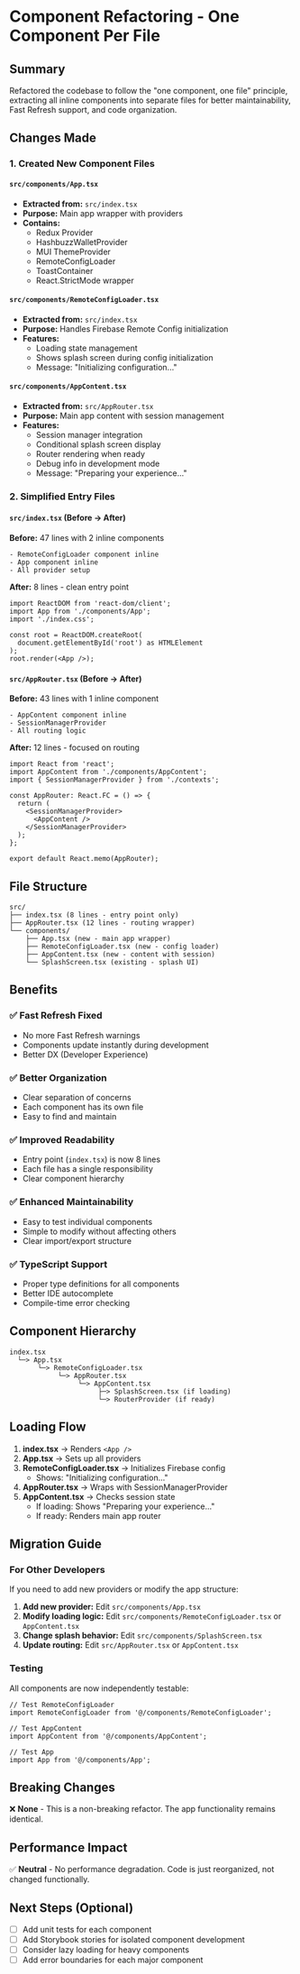 # Component Refactoring - One Component Per File

## Summary

Refactored the codebase to follow the "one component, one file" principle, extracting all inline components into separate files for better maintainability, Fast Refresh support, and code organization.

## Changes Made

### 1. Created New Component Files

#### `src/components/App.tsx`

- **Extracted from:** `src/index.tsx`
- **Purpose:** Main app wrapper with providers
- **Contains:**
  - Redux Provider
  - HashbuzzWalletProvider
  - MUI ThemeProvider
  - RemoteConfigLoader
  - ToastContainer
  - React.StrictMode wrapper

#### `src/components/RemoteConfigLoader.tsx`

- **Extracted from:** `src/index.tsx`
- **Purpose:** Handles Firebase Remote Config initialization
- **Features:**
  - Loading state management
  - Shows splash screen during config initialization
  - Message: "Initializing configuration..."

#### `src/components/AppContent.tsx`

- **Extracted from:** `src/AppRouter.tsx`
- **Purpose:** Main app content with session management
- **Features:**
  - Session manager integration
  - Conditional splash screen display
  - Router rendering when ready
  - Debug info in development mode
  - Message: "Preparing your experience..."

### 2. Simplified Entry Files

#### `src/index.tsx` (Before → After)

**Before:** 47 lines with 2 inline components

```tsx
- RemoteConfigLoader component inline
- App component inline
- All provider setup
```

**After:** 8 lines - clean entry point

```tsx
import ReactDOM from 'react-dom/client';
import App from './components/App';
import './index.css';

const root = ReactDOM.createRoot(
  document.getElementById('root') as HTMLElement
);
root.render(<App />);
```

#### `src/AppRouter.tsx` (Before → After)

**Before:** 43 lines with 1 inline component

```tsx
- AppContent component inline
- SessionManagerProvider
- All routing logic
```

**After:** 12 lines - focused on routing

```tsx
import React from 'react';
import AppContent from './components/AppContent';
import { SessionManagerProvider } from './contexts';

const AppRouter: React.FC = () => {
  return (
    <SessionManagerProvider>
      <AppContent />
    </SessionManagerProvider>
  );
};

export default React.memo(AppRouter);
```

## File Structure

```
src/
├── index.tsx (8 lines - entry point only)
├── AppRouter.tsx (12 lines - routing wrapper)
└── components/
    ├── App.tsx (new - main app wrapper)
    ├── RemoteConfigLoader.tsx (new - config loader)
    ├── AppContent.tsx (new - content with session)
    └── SplashScreen.tsx (existing - splash UI)
```

## Benefits

### ✅ **Fast Refresh Fixed**

- No more Fast Refresh warnings
- Components update instantly during development
- Better DX (Developer Experience)

### ✅ **Better Organization**

- Clear separation of concerns
- Each component has its own file
- Easy to find and maintain

### ✅ **Improved Readability**

- Entry point (`index.tsx`) is now 8 lines
- Each file has a single responsibility
- Clear component hierarchy

### ✅ **Enhanced Maintainability**

- Easy to test individual components
- Simple to modify without affecting others
- Clear import/export structure

### ✅ **TypeScript Support**

- Proper type definitions for all components
- Better IDE autocomplete
- Compile-time error checking

## Component Hierarchy

```
index.tsx
  └─> App.tsx
       └─> RemoteConfigLoader.tsx
            └─> AppRouter.tsx
                 └─> AppContent.tsx
                      ├─> SplashScreen.tsx (if loading)
                      └─> RouterProvider (if ready)
```

## Loading Flow

1. **index.tsx** → Renders `<App />`
2. **App.tsx** → Sets up all providers
3. **RemoteConfigLoader.tsx** → Initializes Firebase config
   - Shows: "Initializing configuration..."
4. **AppRouter.tsx** → Wraps with SessionManagerProvider
5. **AppContent.tsx** → Checks session state
   - If loading: Shows "Preparing your experience..."
   - If ready: Renders main app router

## Migration Guide

### For Other Developers

If you need to add new providers or modify the app structure:

1. **Add new provider:** Edit `src/components/App.tsx`
2. **Modify loading logic:** Edit `src/components/RemoteConfigLoader.tsx` or `AppContent.tsx`
3. **Change splash behavior:** Edit `src/components/SplashScreen.tsx`
4. **Update routing:** Edit `src/AppRouter.tsx` or `AppContent.tsx`

### Testing

All components are now independently testable:

```tsx
// Test RemoteConfigLoader
import RemoteConfigLoader from '@/components/RemoteConfigLoader';

// Test AppContent
import AppContent from '@/components/AppContent';

// Test App
import App from '@/components/App';
```

## Breaking Changes

❌ **None** - This is a non-breaking refactor. The app functionality remains identical.

## Performance Impact

✅ **Neutral** - No performance degradation. Code is just reorganized, not changed functionally.

## Next Steps (Optional)

- [ ] Add unit tests for each component
- [ ] Add Storybook stories for isolated component development
- [ ] Consider lazy loading for heavy components
- [ ] Add error boundaries for each major component
